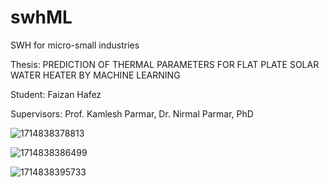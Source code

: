 # swhML

SWH for micro-small industries

Thesis: PREDICTION OF THERMAL PARAMETERS FOR FLAT PLATE SOLAR WATER HEATER BY MACHINE LEARNING

Student: Faizan Hafez

Supervisors: Prof. Kamlesh Parmar,
             Dr. Nirmal Parmar, PhD

![1714838378813](image/README/1714838378813.png)

![1714838386499](image/README/1714838386499.png)

![1714838395733](image/README/1714838395733.png)
